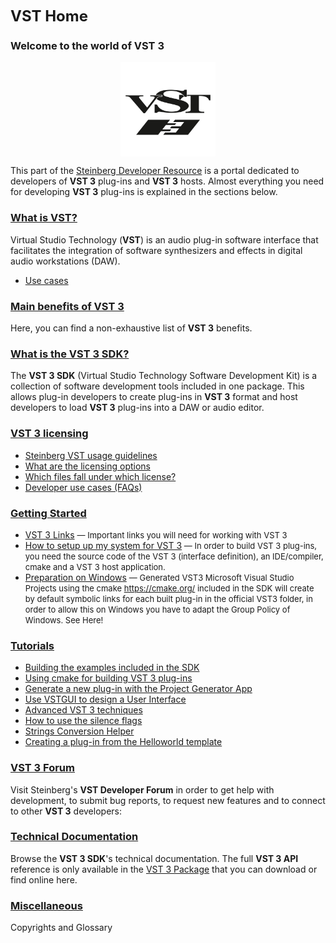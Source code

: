 <!---![The Steinberg Logo](../resources/Steinberg_logo.png)--->

<font size="5">**VST Home**</font>

### Welcome to the world of VST 3

<img 
    style="display: block; 
           margin-left: auto;
           margin-right: auto;
           width: 30%;"
    src="../resources/VST_logo.png">
</img>

This part of the [Steinberg Developer Resource](https://developer.steinberg.help/display/SDH/Steinberg+Developer+Resource) is a portal dedicated to
developers of **VST 3** plug-ins and **VST 3** hosts. Almost everything you need
for developing **VST 3** plug-ins is explained in the sections below.

### [What is VST?](../pages/What+is+VST/index.md)

Virtual Studio Technology (**VST**) is an audio plug-in software interface
that facilitates the integration of software synthesizers and effects in digital
audio workstations (DAW).

* [Use cases](../pages/What+is+VST/Use+cases.md)

### [Main benefits of VST 3](../pages/Main+benefits+of+VST+3/index.md)

Here, you can find a non-exhaustive list of **VST 3** benefits.

### [What is the VST 3 SDK?](../pages/What+is+the+VST+3+SDK/index.md)

The **VST 3 SDK** (Virtual Studio Technology Software Development Kit) is a
collection of software development tools included in one package. This
allows plug-in developers to create plug-ins in **VST 3** format and host
developers to load **VST 3** plug-ins into a DAW or audio editor.

### [VST 3 licensing](../pages/VST+3+Licensing/index.md)
- [Steinberg VST usage guidelines](../pages/VST+3+Licensing/Usage+guidelines.md)
- [What are the licensing options](../pages/VST+3+Licensing/What+are+the+licensing+options.md)
- [Which files fall under which license?](../pages/VST+3+Licensing/Which+files+fall+under+which+license.md)
- [Developer use cases (FAQs)](../pages/VST+3+Licensing/Developer+use+cases.md)

### [Getting Started](../pages/Getting+Started/Index.md)
- [VST 3 Links](pages/Getting+Started/Links.md) <font size="2"> — Important links you will need for working with VST 3</font>
- [How to setup up my system for VST 3](pages/Getting+Started/How+to+setup+my+system.md)<font size="2"> — In order to build VST 3 plug-ins, you need the source code of the VST 3 (interface definition), an IDE/compiler, cmake and a VST 3 host application.</font> 
- [Preparation on Windows](pages/Getting+Started/Preparation+on+Windows.md) <font size="2"> — Generated VST3 Microsoft Visual Studio Projects using the cmake https://cmake.org/ included in the SDK will create by default symbolic links for each built plug-in in the official VST3 folder, in order to allow this on Windows you have to adapt the Group Policy of Windows. See Here!</font>

### [Tutorials](../pages/Tutorials/Index.md)
- [Building the examples included in the SDK](../pages/Tutorials/Building+the+examples+included+in+the+SDK.md)
- [Using cmake for building VST 3 plug-ins](../pages/Tutorials/Using+cmake+for+building+plug-ins.md)
- [Generate a new plug-in with the Project Generator App](../pages/Tutorials/Generate+new+plug-in+with+Project+Generator.md)
- [Use VSTGUI to design a User Interface](../pages/Tutorials/Use+VSTGUI+to+design+a+UI.md)
- [Advanced VST 3 techniques](../pages/Tutorials/Advanced+VST+3+techniques.md)
- [How to use the silence flags](../pages/Tutorials/How+to+use+the+silence+flags.md)
- [Strings Conversion Helper](../pages/Tutorials/Strings+Conversion+Helper.md)
- [Creating a plug-in from the Helloworld template](../pages/Tutorials/Creating+a+plug-in+from+the+Helloworld+template.md)

### [VST 3 Forum](../pages/Forum/Index.md)
Visit Steinberg's **VST Developer Forum** in order to get help with development, to submit bug reports, to request new features and to connect to other **VST 3** developers:

### [Technical Documentation](../pages/Technical+Documentation/Index.md)
Browse the **VST 3 SDK**'s technical documentation. The full **VST 3 API** reference is only available in the [VST 3 Package]((pages/Getting+Started/Links.md)) that you can download or find online here.

### [Miscellaneous](../pages/Miscellaneous/Index.md)
Copyrights and Glossary